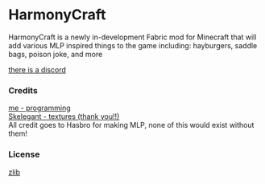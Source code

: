 # HarmonyCraft

HarmonyCraft is a newly in-development Fabric mod for Minecraft that will add various MLP inspired things to the game including: hayburgers, saddle bags, poison joke, and more

[there is a discord](https://discord.gg/U8xEVMKkeF)

### Credits

[me - programming](https://github.com/stickacupcakeinmyeye) \
[Skelegant - textures (thank you!!)](https://github.com/Skelegant) \
All credit goes to Hasbro for making MLP, none of this would exist without them!

### License

[zlib](LICENSE)